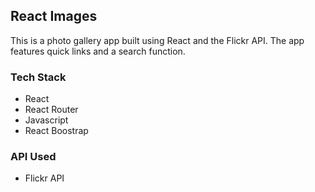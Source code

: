 ## React Images

This is a photo gallery app built using React and the Flickr API. The app features quick links and a search function. 


### Tech Stack

- React
- React Router
- Javascript
- React Boostrap

### API Used

- Flickr API
